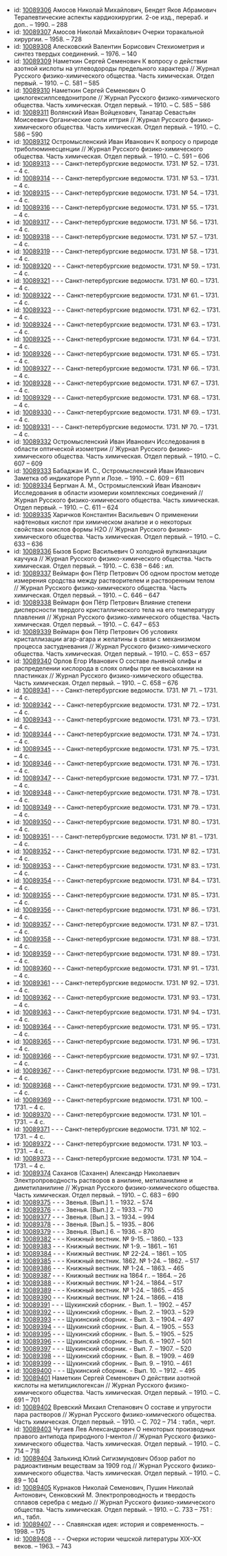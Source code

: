 <ul>
<li>id: <a href="http://books.e-heritage.ru/book/10089306">10089306</a>	Амосов Николай Михайлович, Бендет Яков Абрамович Терапевтические аспекты кардиохирургии. 2-ое изд., перераб. и доп.. – 1990. – 288</li>
<li>id: <a href="http://books.e-heritage.ru/book/10089307">10089307</a>	Амосов Николай Михайлович Очерки торакальной хирургии. – 1958. – 728</li>
<li>id: <a href="http://books.e-heritage.ru/book/10089308">10089308</a>	Алесковский Валентин Борисович Стехиометрия и синтез твердых соединений. – 1976. – 140</li>
<li>id: <a href="http://books.e-heritage.ru/book/10089309">10089309</a>	Наметкин Сергей Семенович К вопросу о действии азотной кислоты на углеводороды предельного характера // Журнал Русского физико-химического общества. Часть химическая. Отдел первый. – 1910. – С. 581 – 585</li>
<li>id: <a href="http://books.e-heritage.ru/book/10089310">10089310</a>	Наметкин Сергей Семенович О циклогексилпсевдонитроле // Журнал Русского физико-химического общества. Часть химическая. Отдел первый. – 1910. – С. 585 – 586</li>
<li>id: <a href="http://books.e-heritage.ru/book/10089311">10089311</a>	Волянский Иван Войцехович, Танатар Севастьян Моисеевич Органические соли иттрия // Журнал Русского физико-химического общества. Часть химическая. Отдел первый. – 1910. – С. 586 – 590</li>
<li>id: <a href="http://books.e-heritage.ru/book/10089312">10089312</a>	Остромысленский Иван Иванович К вопросу о природе триболюминесценции // Журнал Русского физико-химического общества. Часть химическая. Отдел первый. – 1910. – С. 591 – 606</li>
<li>id: <a href="http://books.e-heritage.ru/book/10089313">10089313</a>	- - - Санкт-петербургские ведомости. 1731. № 52. – 1731. – 4 с.</li>
<li>id: <a href="http://books.e-heritage.ru/book/10089314">10089314</a>	- - - Санкт-петербургские ведомости. 1731. № 53. – 1731. – 4 с.</li>
<li>id: <a href="http://books.e-heritage.ru/book/10089315">10089315</a>	- - - Санкт-петербургские ведомости. 1731. № 54. – 1731. – 4 с.</li>
<li>id: <a href="http://books.e-heritage.ru/book/10089316">10089316</a>	- - - Санкт-петербургские ведомости. 1731. № 55. – 1731. – 4 с.</li>
<li>id: <a href="http://books.e-heritage.ru/book/10089317">10089317</a>	- - - Санкт-петербургские ведомости. 1731. № 56. – 1731. – 4 с.</li>
<li>id: <a href="http://books.e-heritage.ru/book/10089318">10089318</a>	- - - Санкт-петербургские ведомости. 1731. № 57. – 1731. – 4 с.</li>
<li>id: <a href="http://books.e-heritage.ru/book/10089319">10089319</a>	- - - Санкт-петербургские ведомости. 1731. № 58. – 1731. – 4 с.</li>
<li>id: <a href="http://books.e-heritage.ru/book/10089320">10089320</a>	- - - Санкт-петербургские ведомости. 1731. № 59. – 1731. – 4 с.</li>
<li>id: <a href="http://books.e-heritage.ru/book/10089321">10089321</a>	- - - Санкт-петербургские ведомости. 1731. № 60. – 1731. – 4 с.</li>
<li>id: <a href="http://books.e-heritage.ru/book/10089322">10089322</a>	- - - Санкт-петербургские ведомости. 1731. № 61. – 1731. – 4 с.</li>
<li>id: <a href="http://books.e-heritage.ru/book/10089323">10089323</a>	- - - Санкт-петербургские ведомости. 1731. № 62. – 1731. – 4 с.</li>
<li>id: <a href="http://books.e-heritage.ru/book/10089324">10089324</a>	- - - Санкт-петербургские ведомости. 1731. № 63. – 1731. – 4 с.</li>
<li>id: <a href="http://books.e-heritage.ru/book/10089325">10089325</a>	- - - Санкт-петербургские ведомости. 1731. № 64. – 1731. – 4 с.</li>
<li>id: <a href="http://books.e-heritage.ru/book/10089326">10089326</a>	- - - Санкт-петербургские ведомости. 1731. № 65. – 1731. – 4 с.</li>
<li>id: <a href="http://books.e-heritage.ru/book/10089327">10089327</a>	- - - Санкт-петербургские ведомости. 1731. № 66. – 1731. – 4 с.</li>
<li>id: <a href="http://books.e-heritage.ru/book/10089328">10089328</a>	- - - Санкт-петербургские ведомости. 1731. № 67. – 1731. – 4 с.</li>
<li>id: <a href="http://books.e-heritage.ru/book/10089329">10089329</a>	- - - Санкт-петербургские ведомости. 1731. № 68. – 1731. – 4 с.</li>
<li>id: <a href="http://books.e-heritage.ru/book/10089330">10089330</a>	- - - Санкт-петербургские ведомости. 1731. № 69. – 1731. – 4 с.</li>
<li>id: <a href="http://books.e-heritage.ru/book/10089331">10089331</a>	- - - Санкт-петербургские ведомости. 1731. № 70. – 1731. – 4 с.</li>
<li>id: <a href="http://books.e-heritage.ru/book/10089332">10089332</a>	Остромысленский Иван Иванович Исследования в области оптической изометрии // Журнал Русского физико-химического общества. Часть химическая. Отдел первый. – 1910. – С. 607 – 609</li>
<li>id: <a href="http://books.e-heritage.ru/book/10089333">10089333</a>	Бабаджан И. С., Остромысленский Иван Иванович Заметка об индикаторе Рупп и Лозе. – 1910. – С. 609 – 611</li>
<li>id: <a href="http://books.e-heritage.ru/book/10089334">10089334</a>	Бергман А. М., Остромысленский Иван Иванович Исследования в области изомерии комплексных соединений // Журнал Русского физико-химического общества. Часть химическая. Отдел первый. – 1910. – С. 611 – 624</li>
<li>id: <a href="http://books.e-heritage.ru/book/10089335">10089335</a>	Харичков Константин Васильевич О применении нафтеновых кислот при химическом анализе и о некоторых свойствах окислов формы H2O // Журнал Русского физико-химического общества. Часть химическая. Отдел первый. – 1910. – С. 633 – 636</li>
<li>id: <a href="http://books.e-heritage.ru/book/10089336">10089336</a>	Бызов Борис Васильевич О холодной вулканизации каучука // Журнал Русского физико-химического общества. Часть химическая. Отдел первый. – 1910. – С. 638 – 646 : ил.</li>
<li>id: <a href="http://books.e-heritage.ru/book/10089337">10089337</a>	Веймарн фон Пётр Петрович Об одном простом методе измерения сродства между растворителем и растворенным телом // Журнал Русского физико-химического общества. Часть химическая. Отдел первый. – 1910. – С. 646 – 647</li>
<li>id: <a href="http://books.e-heritage.ru/book/10089338">10089338</a>	Веймарн фон Пётр Петрович Влияние степени дисперсности твердого кристаллического тела на его температуру плавления // Журнал Русского физико-химического общества. Часть химическая. Отдел первый. – 1910. – С. 647 – 653</li>
<li>id: <a href="http://books.e-heritage.ru/book/10089339">10089339</a>	Веймарн фон Пётр Петрович Об условиях кристаллизации агар-агара и желатины в связи с механизмом процесса застудневания // Журнал Русского физико-химического общества. Часть химическая. Отдел первый. – 1910. – С. 653 – 657</li>
<li>id: <a href="http://books.e-heritage.ru/book/10089340">10089340</a>	Орлов Егор Иванович О составе льняной олифы и распределении кислорода в слоях олифы при ее высыхании на пластинках // Журнал Русского физико-химического общества. Часть химическая. Отдел первый. – 1910. – С. 658 – 676</li>
<li>id: <a href="http://books.e-heritage.ru/book/10089341">10089341</a>	- - - Санкт-петербургские ведомости. 1731. № 71. – 1731. – 4 с.</li>
<li>id: <a href="http://books.e-heritage.ru/book/10089342">10089342</a>	- - - Санкт-петербургские ведомости. 1731. № 72. – 1731. – 4 с.</li>
<li>id: <a href="http://books.e-heritage.ru/book/10089343">10089343</a>	- - - Санкт-петербургские ведомости. 1731. № 73. – 1731. – 4 с.</li>
<li>id: <a href="http://books.e-heritage.ru/book/10089344">10089344</a>	- - - Санкт-петербургские ведомости. 1731. № 74. – 1731. – 4 с.</li>
<li>id: <a href="http://books.e-heritage.ru/book/10089345">10089345</a>	- - - Санкт-петербургские ведомости. 1731. № 75. – 1731. – 4 с.</li>
<li>id: <a href="http://books.e-heritage.ru/book/10089346">10089346</a>	- - - Санкт-петербургские ведомости. 1731. № 76. – 1731. – 4 с.</li>
<li>id: <a href="http://books.e-heritage.ru/book/10089347">10089347</a>	- - - Санкт-петербургские ведомости. 1731. № 77. – 1731. – 4 с.</li>
<li>id: <a href="http://books.e-heritage.ru/book/10089348">10089348</a>	- - - Санкт-петербургские ведомости. 1731. № 78. – 1731. – 4 с.</li>
<li>id: <a href="http://books.e-heritage.ru/book/10089349">10089349</a>	- - - Санкт-петербургские ведомости. 1731. № 79. – 1731. – 4 с.</li>
<li>id: <a href="http://books.e-heritage.ru/book/10089350">10089350</a>	- - - Санкт-петербургские ведомости. 1731. № 80. – 1731. – 4 с.</li>
<li>id: <a href="http://books.e-heritage.ru/book/10089351">10089351</a>	- - - Санкт-петербургские ведомости. 1731. № 81. – 1731. – 4 с.</li>
<li>id: <a href="http://books.e-heritage.ru/book/10089352">10089352</a>	- - - Санкт-петербургские ведомости. 1731. № 82. – 1731. – 4 с.</li>
<li>id: <a href="http://books.e-heritage.ru/book/10089353">10089353</a>	- - - Санкт-петербургские ведомости. 1731. № 83. – 1731. – 4 с.</li>
<li>id: <a href="http://books.e-heritage.ru/book/10089354">10089354</a>	- - - Санкт-петербургские ведомости. 1731. № 84. – 1731. – 4 с.</li>
<li>id: <a href="http://books.e-heritage.ru/book/10089355">10089355</a>	- - - Санкт-петербургские ведомости. 1731. № 85. – 1731. – 4 с.</li>
<li>id: <a href="http://books.e-heritage.ru/book/10089356">10089356</a>	- - - Санкт-петербургские ведомости. 1731. № 86. – 1731. – 4 с.</li>
<li>id: <a href="http://books.e-heritage.ru/book/10089357">10089357</a>	- - - Санкт-петербургские ведомости. 1731. № 87. – 1731. – 4 с.</li>
<li>id: <a href="http://books.e-heritage.ru/book/10089358">10089358</a>	- - - Санкт-петербургские ведомости. 1731. № 88. – 1731. – 4 с.</li>
<li>id: <a href="http://books.e-heritage.ru/book/10089359">10089359</a>	- - - Санкт-петербургские ведомости. 1731. № 89. – 1731. – 4 с.</li>
<li>id: <a href="http://books.e-heritage.ru/book/10089360">10089360</a>	- - - Санкт-петербургские ведомости. 1731. № 91. – 1731. – 4 с.</li>
<li>id: <a href="http://books.e-heritage.ru/book/10089361">10089361</a>	- - - Санкт-петербургские ведомости. 1731. № 92. – 1731. – 4 с.</li>
<li>id: <a href="http://books.e-heritage.ru/book/10089362">10089362</a>	- - - Санкт-петербургские ведомости. 1731. № 93. – 1731. – 4 с.</li>
<li>id: <a href="http://books.e-heritage.ru/book/10089363">10089363</a>	- - - Санкт-петербургские ведомости. 1731. № 94. – 1731. – 4 с.</li>
<li>id: <a href="http://books.e-heritage.ru/book/10089364">10089364</a>	- - - Санкт-петербургские ведомости. 1731. № 95. – 1731. – 4 с.</li>
<li>id: <a href="http://books.e-heritage.ru/book/10089365">10089365</a>	- - - Санкт-петербургские ведомости. 1731. № 96. – 1731. – 4 с.</li>
<li>id: <a href="http://books.e-heritage.ru/book/10089366">10089366</a>	- - - Санкт-петербургские ведомости. 1731. № 97. – 1731. – 4 с.</li>
<li>id: <a href="http://books.e-heritage.ru/book/10089367">10089367</a>	- - - Санкт-петербургские ведомости. 1731. № 98. – 1731. – 4 с.</li>
<li>id: <a href="http://books.e-heritage.ru/book/10089368">10089368</a>	- - - Санкт-петербургские ведомости. 1731. № 99. – 1731. – 4 с.</li>
<li>id: <a href="http://books.e-heritage.ru/book/10089369">10089369</a>	- - - Санкт-петербургские ведомости. 1731. № 100. – 1731. – 4 с.</li>
<li>id: <a href="http://books.e-heritage.ru/book/10089370">10089370</a>	- - - Санкт-петербургские ведомости. 1731. № 101. – 1731. – 4 с.</li>
<li>id: <a href="http://books.e-heritage.ru/book/10089371">10089371</a>	- - - Санкт-петербургские ведомости. 1731. № 102. – 1731. – 4 с.</li>
<li>id: <a href="http://books.e-heritage.ru/book/10089372">10089372</a>	- - - Санкт-петербургские ведомости. 1731. № 103. – 1731. – 4 с.</li>
<li>id: <a href="http://books.e-heritage.ru/book/10089373">10089373</a>	- - - Санкт-петербургские ведомости. 1731. № 104. – 1731. – 4 с.</li>
<li>id: <a href="http://books.e-heritage.ru/book/10089374">10089374</a>	Саханов (Саханен) Александр Николаевич Электропроводность растворов в анилине, метиланилине и диметиланилине // Журнал Русского физико-химического общества. Часть химическая. Отдел первый. – 1910. – С. 683 – 690</li>
<li>id: <a href="http://books.e-heritage.ru/book/10089375">10089375</a>	- - - Звенья. [Вып.] 1. – 1932. – 574</li>
<li>id: <a href="http://books.e-heritage.ru/book/10089376">10089376</a>	- - - Звенья. [Вып.] 2. – 1933. – 710</li>
<li>id: <a href="http://books.e-heritage.ru/book/10089377">10089377</a>	- - - Звенья. [Вып.] 3. – 1934. – 994</li>
<li>id: <a href="http://books.e-heritage.ru/book/10089378">10089378</a>	- - - Звенья. [Вып.] 5. – 1935. – 806</li>
<li>id: <a href="http://books.e-heritage.ru/book/10089379">10089379</a>	- - - Звенья. [Вып.] 6. – 1936. – 870</li>
<li>id: <a href="http://books.e-heritage.ru/book/10089382">10089382</a>	- - - Книжный вестник. № 9-15. – 1860. – 133</li>
<li>id: <a href="http://books.e-heritage.ru/book/10089383">10089383</a>	- - - Книжный вестник. № 1-9. – 1861. – 161</li>
<li>id: <a href="http://books.e-heritage.ru/book/10089384">10089384</a>	- - - Книжный вестник. № 22-24. – 1861. – 105</li>
<li>id: <a href="http://books.e-heritage.ru/book/10089385">10089385</a>	- - - Книжный вестник. 1862. № 1-24. – 1862. – 517</li>
<li>id: <a href="http://books.e-heritage.ru/book/10089386">10089386</a>	- - - Книжный вестник. № 1-24. – 1863. – 465</li>
<li>id: <a href="http://books.e-heritage.ru/book/10089387">10089387</a>	- - - Книжный вестник на 1864 г.. – 1864. – 26</li>
<li>id: <a href="http://books.e-heritage.ru/book/10089388">10089388</a>	- - - Книжный вестник. № 1-24. – 1864. – 517</li>
<li>id: <a href="http://books.e-heritage.ru/book/10089389">10089389</a>	- - - Книжный вестник. № 1-24. – 1865. – 455</li>
<li>id: <a href="http://books.e-heritage.ru/book/10089390">10089390</a>	- - - Книжный вестник. № 1-24. – 1866. – 418</li>
<li>id: <a href="http://books.e-heritage.ru/book/10089391">10089391</a>	- - - Щукинский сборник. - Вып. 1. – 1902. – 457</li>
<li>id: <a href="http://books.e-heritage.ru/book/10089392">10089392</a>	- - - Щукинский сборник. - Вып. 2. – 1903. – 529</li>
<li>id: <a href="http://books.e-heritage.ru/book/10089393">10089393</a>	- - - Щукинский сборник. - Вып. 3. – 1904. – 497</li>
<li>id: <a href="http://books.e-heritage.ru/book/10089394">10089394</a>	- - - Щукинский сборник. - Вып. 4. – 1905. – 553</li>
<li>id: <a href="http://books.e-heritage.ru/book/10089395">10089395</a>	- - - Щукинский сборник. - Вып. 5. – 1905. – 525</li>
<li>id: <a href="http://books.e-heritage.ru/book/10089396">10089396</a>	- - - Щукинский сборник. - Вып. 6. – 1907. – 501</li>
<li>id: <a href="http://books.e-heritage.ru/book/10089397">10089397</a>	- - - Щукинский сборник. - Вып. 7. – 1907. – 520</li>
<li>id: <a href="http://books.e-heritage.ru/book/10089398">10089398</a>	- - - Щукинский сборник. - Вып. 8. – 1909. – 469</li>
<li>id: <a href="http://books.e-heritage.ru/book/10089399">10089399</a>	- - - Щукинский сборник. - Вып. 9. – 1910. – 461</li>
<li>id: <a href="http://books.e-heritage.ru/book/10089400">10089400</a>	- - - Щукинский сборник. - Вып. 10. – 1912. – 495</li>
<li>id: <a href="http://books.e-heritage.ru/book/10089401">10089401</a>	Наметкин Сергей Семенович О действии азотной кислоты на метилциклогексан // Журнал Русского физико-химического общества. Часть химическая. Отдел первый. – 1910. – С. 691 – 701</li>
<li>id: <a href="http://books.e-heritage.ru/book/10089402">10089402</a>	Вревский Михаил Степанович О составе и упругости пара растворов // Журнал Русского физико-химического общества. Часть химическая. Отдел первый. – 1910. – С. 702 – 714 : табл., черт.</li>
<li>id: <a href="http://books.e-heritage.ru/book/10089403">10089403</a>	Чугаев Лев Александрович О некоторых производных правого антипода природного I-ментол // Журнал Русского физико-химического общества. Часть химическая. Отдел первый. – 1910. – С. 714 – 718</li>
<li>id: <a href="http://books.e-heritage.ru/book/10089404">10089404</a>	Залькинд Юлий Сигизмундович Обзор работ по радиоактивным веществам за 1909 год // Журнал Русского физико-химического общества. Часть химическая. Отдел первый. – 1910. – С. 89 – 104</li>
<li>id: <a href="http://books.e-heritage.ru/book/10089405">10089405</a>	Курнаков Николай Семенович, Пушин Николай Антонович, Сенковский М. Электропроводность и твердость сплавов серебра с медью // Журнал Русского физико-химического общества. Часть химическая. Отдел первый. – 1910. – С. 733 – 751 : ил., табл.</li>
<li>id: <a href="http://books.e-heritage.ru/book/10089407">10089407</a>	- - - Славянская идея: история и современность. – 1998. – 175</li>
<li>id: <a href="http://books.e-heritage.ru/book/10089408">10089408</a>	- - - Очерки истории чешской литературы XIX–XX веков. – 1963. – 743</li>
</ul>
